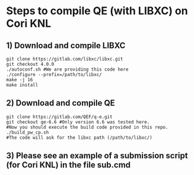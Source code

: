 # Steps to compile QE (with LIBXC) on Cori KNL

## 1) Download and compile LIBXC

```
git clone https://gitlab.com/libxc/libxc.git
git checkout 4.0.0
./autoconf.sh #We are providing this code here 
./configure --prefix=/path/to/libxc/
make -j 16
make install
```

## 2) Download and compile QE
```
git clone https://gitlab.com/QEF/q-e.git 
git checkout qe-6.6 #Only version 6.6 was tested here.
#Now you should execute the build code provided in this repo.
./build_pw_cp.sh
#The code will ask for the libxc path (/path/to/libxc/)
```

## 3) Please see an example of a submission script (for Cori KNL) in the file sub.cmd 
